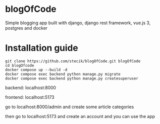 # blogOfCode
Simple blogging app built with django, django rest framework, vue.js 3, postgres and docker

# Installation guide
```
git clone https://github.com/stecik/blogOfCode.git blogOfCode
cd blogOfcode
docker compose up --build -d
docker compose exec backend python manage.py migrate
docker compose exec backend python manage.py createsuperuser
```
backend: localhost:8000

frontend: localhost:5173

go to localhost:8000/admin and create some article categories

then go to localhost:5173 and create an account and you can use the app

